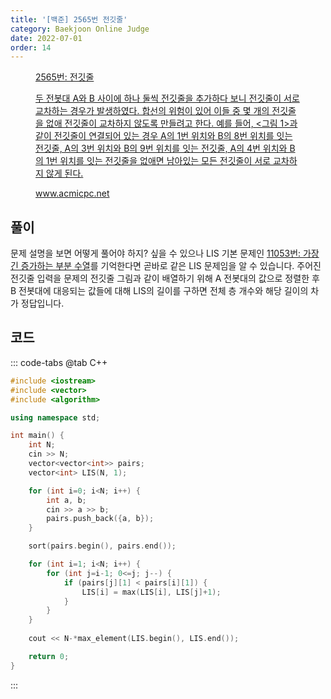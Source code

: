 ```yaml
---
title: '[백준] 2565번 전깃줄'
category: Baekjoon Online Judge
date: 2022-07-01
order: 14
---
```


<figure class="opengraph"><a href="https://www.acmicpc.net/problem/2565" data-source-url="https://www.acmicpc.net/problem/2565">
<div class="og-image" style="background-image: url('https://drive.google.com/uc?export=view&id=1nCax5mgwtYA82T46I_ntU1afsBBNkrLr');"></div>
<div class="og-text">
<p class="og-title">2565번: 전깃줄</p>
<p class="og-desc">두 전봇대 A와 B 사이에 하나 둘씩 전깃줄을 추가하다 보니 전깃줄이 서로 교차하는 경우가 발생하였다. 합선의 위험이 있어 이들 중 몇 개의 전깃줄을 없애 전깃줄이 교차하지 않도록 만들려고 한다.
예를 들어, &lt;그림 1&gt;과 같이 전깃줄이 연결되어 있는 경우 A의 1번 위치와 B의 8번 위치를 잇는 전깃줄, A의 3번 위치와 B의 9번 위치를 잇는 전깃줄, A의 4번 위치와 B의 1번 위치를 잇는 전깃줄을 없애면 남아있는 모든 전깃줄이 서로 교차하지 않게 된다.</p>
<p class="og-host">www.acmicpc.net</p></div></a></figure>

## 풀이
문제 설명을 보면 어떻게 풀어야 하지? 싶을 수 있으나 LIS 기본 문제인 [11053번: 가장 긴 증가하는 부분 수열]({{site.url}}/algorithm/baekjoon-online-judge/c++/step-by-step/16-dynamic-programming-1/12-cpp/)를 기억한다면 곧바로 같은 LIS 문제임을 알 수 있습니다. 주어진 전깃줄 입력을 문제의 전깃줄 그림과 같이 배열하기 위해 A 전봇대의 값으로 정렬한 후 B 전봇대에 대응되는 값들에 대해 LIS의 길이를 구하면 전체 층 개수와 해당 길이의 차가 정답입니다.

## 코드
::: code-tabs
@tab C++
```cpp
#include <iostream>
#include <vector>
#include <algorithm>

using namespace std;

int main() {
    int N;
    cin >> N;
    vector<vector<int>> pairs;
    vector<int> LIS(N, 1);

    for (int i=0; i<N; i++) {
        int a, b;
        cin >> a >> b;
        pairs.push_back({a, b});
    }

    sort(pairs.begin(), pairs.end());

    for (int i=1; i<N; i++) {
        for (int j=i-1; 0<=j; j--) {
            if (pairs[j][1] < pairs[i][1]) {
                LIS[i] = max(LIS[i], LIS[j]+1);
            }
        }
    }
    
    cout << N-*max_element(LIS.begin(), LIS.end());

    return 0;
}
```
:::
